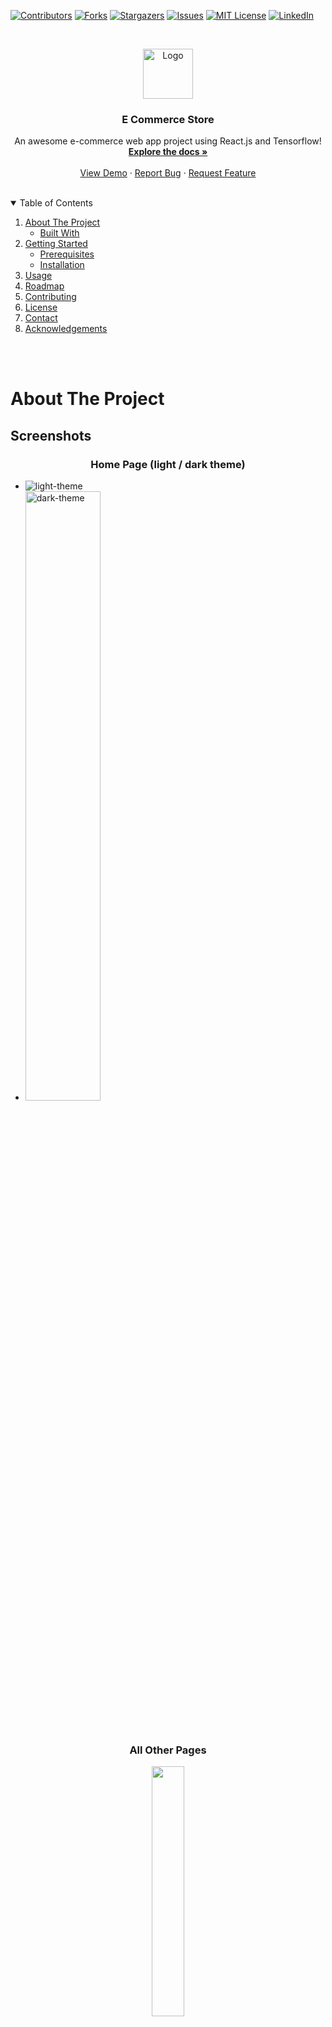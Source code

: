 <script src="./gallery.js"></script>

<!--
*** Thanks for checking out the Best-README-Template. If you have a suggestion
*** that would make this better, please fork the repo and create a pull request
*** or simply open an issue with the tag "enhancement".
*** Thanks again! Now go create something AMAZING! :D
-->



<!-- PROJECT SHIELDS -->
<!--
*** I'm using markdown "reference style" links for readability.
*** Reference links are enclosed in brackets [ ] instead of parentheses ( ).
*** See the bottom of this document for the declaration of the reference variables
*** for contributors-url, forks-url, etc. This is an optional, concise syntax you may use.
*** https://www.markdownguide.org/basic-syntax/#reference-style-links
-->


[![Contributors][contributors-shield]][contributors-url]
[![Forks][forks-shield]][forks-url]
[![Stargazers][stars-shield]][stars-url]
[![Issues][issues-shield]][issues-url]
[![MIT License][license-shield]][license-url]
[![LinkedIn][linkedin-shield]][linkedin-url]



<!-- PROJECT LOGO -->
<br />
<p align="center">
  <a href="https://github.com/sachuverma/React-E-Commerce">
    <img src="./src/assets/logo.png" alt="Logo" width="80" height="80">
  </a>

  <h3 align="center">E Commerce Store</h3>

  <p align="center">
    An awesome e-commerce web app project using React.js and Tensorflow!
    <br />
    <a href="https://github.com/sachuverma/React-E-Commerce"><strong>Explore the docs »</strong></a>
    <br />
    <br />
    <a href="https://github.com/sachuverma/React-E-Commerce">View Demo</a>
    ·
    <a href="https://github.com/sachuverma/React-E-Commerce/issues">Report Bug</a>
    ·
    <a href="https://github.com/sachuverma/React-E-Commerce/issues">Request Feature</a>
  </p>
</p>


<br />

<!-- TABLE OF CONTENTS -->
<details open="open">
  <summary>Table of Contents</summary>
  <ol>
    <li>
      <a href="#about-the-project">About The Project</a>
      <ul>
        <li><a href="#built-with">Built With</a></li>
      </ul>
    </li>
    <li>
      <a href="#getting-started">Getting Started</a>
      <ul>
        <li><a href="#prerequisites">Prerequisites</a></li>
        <li><a href="#installation">Installation</a></li>
      </ul>
    </li>
    <li><a href="#usage">Usage</a></li>
    <li><a href="#roadmap">Roadmap</a></li>
    <li><a href="#contributing">Contributing</a></li>
    <li><a href="#license">License</a></li>
    <li><a href="#contact">Contact</a></li>
    <li><a href="#acknowledgements">Acknowledgements</a></li>
  </ol>
</details>

<br />
<br />


<!-- ABOUT THE PROJECT -->
# About The Project

## Screenshots

<h3 align="center">Home Page (light / dark theme)</h3>
<ul>
  <li>
    <img src="./src/assets/home.png" alt="light-theme">
  </li>
  <li>
    <img src="./src/assets/home-dark.png" alt="dark-theme" style="width:50%">
  </li>
</ul>


<!-- <div class="row" align="center">
  <div class="column-main">
  </div>

  <div class="column-main">
  </div>
</div> -->

<br />
<h3 align="center">All Other Pages</h3>

<div class="row" align="center">
  <div class="column">
    <img src="./src/assets/about.png" style="width:32%">
  </div>

  <div class="column">
    <img src="./src/assets/auth.png" style="width:32%">
  </div>
  
  <div class="column">
    <img src="./src/assets/cart.png" style="width:32%">
  </div>

  <div class="column">
    <img src="./src/assets/history.png" style="width:32%">
  </div>

  <div class="column">
    <img src="./src/assets/products-grid.png" style="width:32%">
  </div>

  <div class="column">
    <img src="./src/assets/products-list.png" style="width:32%">
  </div>

  <div class="column">
    <img src="./src/assets/products-filter.png" style="width:32%">
  </div>
  
  <div class="column">
    <img src="./src/assets/product-page.png" style="width:32%">
  </div>

  <div class="column">
    <img src="./src/assets/scanner.png" style="width:32%">
  </div>

  <div class="column">
    <img src="./src/assets/scanner-products.png" style="width:32%">
  </div>
</div>

There are many great README templates available on GitHub, however, I didn't find one that really suit my needs so I created this enhanced one. I want to create a README template so amazing that it'll be the last one you ever need -- I think this is it.

Here's why:
* Your time should be focused on creating something amazing. A project that solves a problem and helps others
* You shouldn't be doing the same tasks over and over like creating a README from scratch
* You should element DRY principles to the rest of your life :smile:

Of course, no one template will serve all projects since your needs may be different. So I'll be adding more in the near future. You may also suggest changes by forking this repo and creating a pull request or opening an issue. Thanks to all the people have have contributed to expanding this template!

A list of commonly used resources that I find helpful are listed in the acknowledgements.
<br />


## Built With

This section should list any major frameworks that you built your project using. Leave any add-ons/plugins for the acknowledgements section. Here are a few examples.
* [node.js](https://getbootstrap.com)
* [react.js](https://jquery.com)
* [auth0](https://auth0.com)
* [firebase](https://firebase.google.com/)
* [tensorflow](https://www.tensorflow.org/js)
* [stripe](https://stripe.com/en-in)


<br />

<!-- GETTING STARTED -->
# Getting Started

This are steps on setting up your project locally.
To get a local copy up and running follow these simple example steps.
<br />
<br />

## Prerequisites

You need to have `node.js` installed in your local machine   
if not installed [visit node.js official website](https://nodejs.org/en/download/) and,  
download the Node.js source code or a pre-built installer for your platform

* update npm
  ```sh
  npm install npm@latest -g
  ```
* create accounts with 
  * [auth0](https://auth0.com)
  * [firebase](https://firebase.google.com/)
  * [stripe](https://stripe.com/en-in)
<br />

## Installation & Setup

1. Getting APIs (steps may differ later time) 
    - [auth0](https://manage.auth0.com/dashboard/us/github-users-auth/applications)
      - Applications
      - Create New Application
      - Settings
      - Client Id and Domain
  
    - [firebase](https://console.firebase.google.com/)
      - Add New Project
      - Project Overview
      - Project Settings > Firebase SDK Snippet
      - API Key
  
    - [stripe](https://dashboard.stripe.com/test/dashboard)
      - Create New Account 
      -  Overview 
      -  Get Your API keys > Test API Keys
      - Get Publishable and Secret Key 
   
2. Clone the repo ( git must be installed in your local machine )
   ```sh
   git clone https://github.com/sachuverma/React-E-Commerce-v2
   ```
3. Install NPM packages
   ```sh
   npm install
   ```
4. Start Server
   ```sh
   npm start
   ```
5. Enter your API keys in `.env` file in root dir ( api id without '' )
   ```JS
    REACT_APP_AUTH_CLIENT_ID = 'ENTER_YOUR_API'
    REACT_APP_AUTH_DOMAIN = 'ENTER_YOUR_API'
    REACT_APP_FIREBASE_API = 'ENTER_YOUR_API'
    REACT_APP_STRIPE_PUBLIC_KEY = 'ENTER_YOUR_API'
    REACT_APP_AUTH_CLIENT_ID = 'ENTER_YOUR_API'
   ```
   
<br />



<!-- USAGE EXAMPLES -->
# Usage

Use this space to show useful examples of how a project can be used. Additional screenshots, code examples and demos work well in this space. You may also link to more resources.

_For more examples, please refer to the [Documentation](https://example.com)_
<br />



<!-- ROADMAP -->
# Roadmap

See the [open issues](https://github.com/sachuverma/React-E-Commerce/issues) for a list of proposed features (and known issues).
<br />



<!-- CONTRIBUTING -->
# Contributing

Contributions are what make the open source community such an amazing place to be learn, inspire, and create. Any contributions you make are **greatly appreciated**.

1. Fork the Project
2. Create your Feature Branch (`git checkout -b feature/AmazingFeature`)
3. Commit your Changes (`git commit -m 'Add some AmazingFeature'`)
4. Push to the Branch (`git push origin feature/AmazingFeature`)
5. Open a Pull Request
<br />



<!-- LICENSE -->
# License

Distributed under the MIT License. See `LICENSE` for more information.
<br />



<!-- CONTACT -->
# Contact

Sachin Verma - [@sachuverma_](https://twitter.com/sachuverma_) - sachinverma53121@gmail.com

Project Link: [https://github.com/sachuverma/React-E-Commerce-v2](https://github.com/sachuverma/React-E-Commerce-v2)
<br />
 


<!-- ACKNOWLEDGEMENTS -->
# Acknowledgements
* [GitHub Emoji Cheat Sheet](https://www.webpagefx.com/tools/emoji-cheat-sheet)
* [Img Shields](https://shields.io)
* [Choose an Open Source License](https://choosealicense.com)
* [GitHub Pages](https://pages.github.com)
* [Animate.css](https://daneden.github.io/animate.css)
* [Loaders.css](https://connoratherton.com/loaders)
* [Slick Carousel](https://kenwheeler.github.io/slick)
* [Smooth Scroll](https://github.com/cferdinandi/smooth-scroll)
* [Sticky Kit](http://leafo.net/sticky-kit)
* [JVectorMap](http://jvectormap.com)
* [Font Awesome](https://fontawesome.com)





<!-- MARKDOWN LINKS & IMAGES -->
<!-- https://www.markdownguide.org/basic-syntax/#reference-style-links -->
[contributors-shield]: https://img.shields.io/github/contributors/sachuverma/React-E-Commerce.svg?style=for-the-badge
[contributors-url]: https://github.com/sachuverma/React-E-Commerce/graphs/contributors
[forks-shield]: https://img.shields.io/github/forks/sachuverma/React-E-Commerce.svg?style=for-the-badge
[forks-url]: https://github.com/sachuverma/React-E-Commerce/network/members
[stars-shield]: https://img.shields.io/github/stars/sachuverma/React-E-Commerce.svg?style=for-the-badge
[stars-url]: https://github.com/sachuverma/React-E-Commerce/stargazers
[issues-shield]: https://img.shields.io/github/issues/sachuverma/React-E-Commerce.svg?style=for-the-badge
[issues-url]: https://github.com/sachuverma/React-E-Commerce/issues
[license-shield]: https://img.shields.io/github/license/sachuverma/React-E-Commerce.svg?style=for-the-badge
[license-url]: https://github.com/sachuverma/React-E-Commerce/blob/master/LICENSE.txt
[linkedin-shield]: https://img.shields.io/badge/-LinkedIn-black.svg?style=for-the-badge&logo=linkedin&colorB=555
[linkedin-url]: https://linkedin.com/in/sachuverma
[product-screenshot]: src/images/user.png
[login-screenshot]: src/images/login.png
[auth-screenshot]: src/images/auth.png

<script>
    md_gallery();
</script>